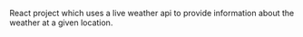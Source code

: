 React project which uses a live weather api to provide information about the weather at a given location.
